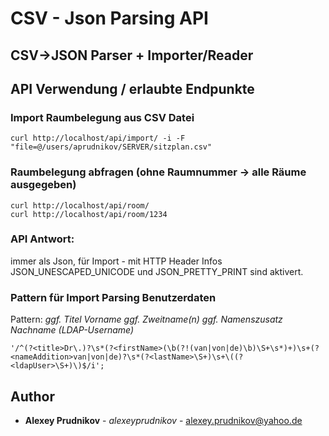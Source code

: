 # CSV - Json Parsing API
## CSV->JSON Parser + Importer/Reader

## API Verwendung / erlaubte Endpunkte

### Import Raumbelegung aus CSV Datei
```
curl http://localhost/api/import/ -i -F "file=@/users/aprudnikov/SERVER/sitzplan.csv"
```

### Raumbelegung abfragen (ohne Raumnummer -> alle Räume ausgegeben)
```
curl http://localhost/api/room/
curl http://localhost/api/room/1234
```

### API Antwort:
immer als Json, für Import - mit HTTP Header Infos
JSON_UNESCAPED_UNICODE und JSON_PRETTY_PRINT sind aktivert.

### Pattern für Import Parsing Benutzerdaten
Pattern: *ggf. Titel Vorname ggf. Zweitname(n) ggf. Namenszusatz Nachname (LDAP-Username)*
```
'/^(?<title>Dr\.)?\s*(?<firstName>(\b(?!(van|von|de)\b)\S+\s*)+)\s+(?<nameAddition>van|von|de)?\s*(?<lastName>\S+)\s+\((?<ldapUser>\S+)\)$/i';
```

## Author

* **Alexey Prudnikov** - *alexeyprudnikov* - [alexey.prudnikov@yahoo.de](mailto:alexey.prudnikov@yahoo.de)
